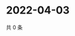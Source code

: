 # 2022-04-03

共 0 条

<!-- BEGIN WEIBO -->
<!-- 最后更新时间 Sun Apr 03 2022 18:00:56 GMT+0800 (China Standard Time) -->

<!-- END WEIBO -->
